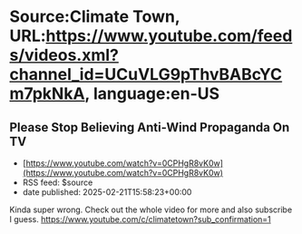 # Source:Climate Town, URL:https://www.youtube.com/feeds/videos.xml?channel_id=UCuVLG9pThvBABcYCm7pkNkA, language:en-US

## Please Stop Believing Anti-Wind Propaganda On TV
 - [https://www.youtube.com/watch?v=0CPHgR8vK0w](https://www.youtube.com/watch?v=0CPHgR8vK0w)
 - RSS feed: $source
 - date published: 2025-02-21T15:58:23+00:00

Kinda super wrong. Check out the whole video for more and also subscribe I guess.
https://www.youtube.com/c/climatetown?sub_confirmation=1

